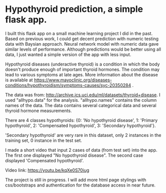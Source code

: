 # Hypothyroid prediction, a simple flask app. 

I built this flask app on a small machine learning project I did in the past. Based on previous work, I could get decent prediction with numeric testing data with Baysian approach. Neural network model with numeric data gave similar levels of performance. Although predictions would be better using all data, I just wanted a simple version of the app with less input.

Hypothyroid diseases (underactive thyroid) is a condition in which the body doesn't produce enough of important thyroid hormones. The condition may lead to various symptoms at late ages. More information about the disease is available at https://www.mayoclinic.org/diseases-conditions/hypothyroidism/symptoms-causes/syc-20350284 .

The data was from: http://archive.ics.uci.edu/ml/datasets/thyroid+disease. I used "allhypo.data" for the analysis. "allhypo.names" contains the column names of the data. The data contains several categorical data and several thyroid hormone measurements.


There are 4 classes hypothyroids:
{0: 'No hypothyroid disease', 1: 'Primary hypothyroid', 2: 'Compensated hypothyroid', 3: 'Secondary hypothyroid'}.

'Secondary hypothyroid' are very rare in this dataset, only 2 instances in the training set, 0 instance in the test set.  

I made a short video that input 2 cases of data (from test set) into the app.  The first one displayed "No hypothyroid disease". The second case displayed 'Compensated hypothyroid'.  

Video link: https://youtu.be/kqXe0S70iug

The project is still in progress. I will add more html page stylings with css/bootstraps and authentication for the database access in near future.  
